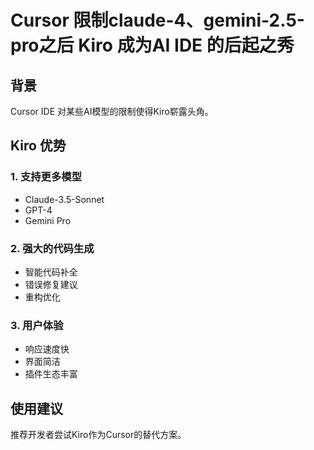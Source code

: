 # Cursor 限制claude-4、gemini-2.5-pro之后 Kiro 成为AI IDE 的后起之秀

## 背景
Cursor IDE 对某些AI模型的限制使得Kiro崭露头角。

## Kiro 优势

### 1. 支持更多模型
- Claude-3.5-Sonnet
- GPT-4
- Gemini Pro

### 2. 强大的代码生成
- 智能代码补全
- 错误修复建议
- 重构优化

### 3. 用户体验
- 响应速度快
- 界面简洁
- 插件生态丰富

## 使用建议
推荐开发者尝试Kiro作为Cursor的替代方案。
